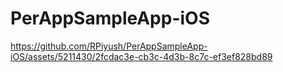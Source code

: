 # PerAppSampleApp-iOS



https://github.com/RPiyush/PerAppSampleApp-iOS/assets/5211430/2fcdac3e-cb3c-4d3b-8c7c-ef3ef828bd89

